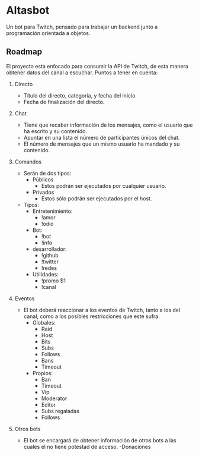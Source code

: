 # Altasbot

Un bot para Twitch, pensado para trabajar un backend junto a programación orientada a objetos.

## Roadmap

El proyecto esta enfocado para consumir la API de Twitch, de esta manera obtener datos del canal a escuchar.
Puntos a tener en cuenta:

1. Directo
    - Título del directo, categoría, y fecha del inicio.
    - Fecha de finalización del directo.

2. Chat
    - Tiene que recabar información de los mensajes, como el usuario que ha escrito y su contenido.
    - Apuntar en una lista el número de participantes únicos del chat.
    - El número de mensajes que un mismo usuario ha mandado y su contenido.

3. Comandos
    - Serán de dos tipos:
        - Públicos
            - Estos podrán ser ejecutados por cualquier usuario.
        - Privados
            - Estos sólo podrán ser ejecutados por el host.
    - Tipos:
        - Entretenimiento:
            - !amor
            - !odio
        - Bot:
            - !bot
            - !info
        - desarrollador:
            - !github
            - !twitter
            - !redes
        - Utilidades:
            - !promo $1
            - !canal
4. Eventos

    - El bot deberá reaccionar a los eventos de Twitch, tanto a los del canal, como a los posibles restricciones que este sufra.
        - Globales:
            - Raid
            - Host
            - Bits
            - Subs
            - Follows
            - Bans
            - Timeout
        - Propios:
            - Ban
            - Timeout
            - Vip
            - Moderator
            - Editor
            - Subs regaladas
            - Follows

5. Otros bots
    - El bot se encargará de obtener información de otros bots a las cuales el no tiene potestad de acceso.
        -Donaciones
